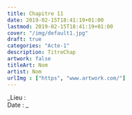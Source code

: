 ```yaml
---
title: Chapitre 11
date: 2019-02-15T18:41:19+01:00
lastmod: 2019-02-15T18:41:19+01:00
cover: "/img/default1.jpg"
draft: true
categories: "Acte-1"
description: TitreChap
artwork: false
titleArt: Nom
artist: Nom
urlImg : ["https", "www.artwork.com/"]
---
```

_Lieu :   
Date : _